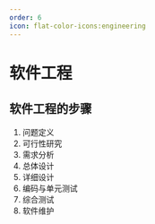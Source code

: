 ```yaml
---
order: 6
icon: flat-color-icons:engineering
---
```


# 软件工程

## 软件工程的步骤

1. 问题定义
2. 可行性研究
3. 需求分析
4. 总体设计
5. 详细设计
6. 编码与单元测试
7. 综合测试
8. 软件维护